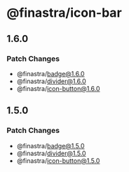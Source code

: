 # @finastra/icon-bar

## 1.6.0

### Patch Changes

- @finastra/badge@1.6.0
- @finastra/divider@1.6.0
- @finastra/icon-button@1.6.0

## 1.5.0

### Patch Changes

- @finastra/badge@1.5.0
- @finastra/divider@1.5.0
- @finastra/icon-button@1.5.0
